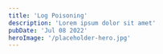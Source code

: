 ```yaml
---
title: 'Log Poisoning'
description: 'Lorem ipsum dolor sit amet'
pubDate: 'Jul 08 2022'
heroImage: '/placeholder-hero.jpg'
---
```

